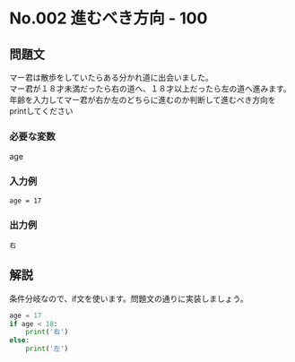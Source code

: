 # No.002 進むべき方向 - 100
## 問題文
マー君は散歩をしていたらある分かれ道に出会いました。<br>
マー君が１８才未満だったら右の道へ、１８才以上だったら左の道へ進みます。<br>
年齢を入力してマー君が右か左のどちらに進むのか判断して進むべき方向をprintしてください
### 必要な変数
age
### 入力例
```
age = 17
```
### 出力例
```
右
```
## 解説
条件分岐なので、if文を使います。問題文の通りに実装しましょう。
```py
age = 17
if age < 18:
    print('右')
else:
    print('左')
```
